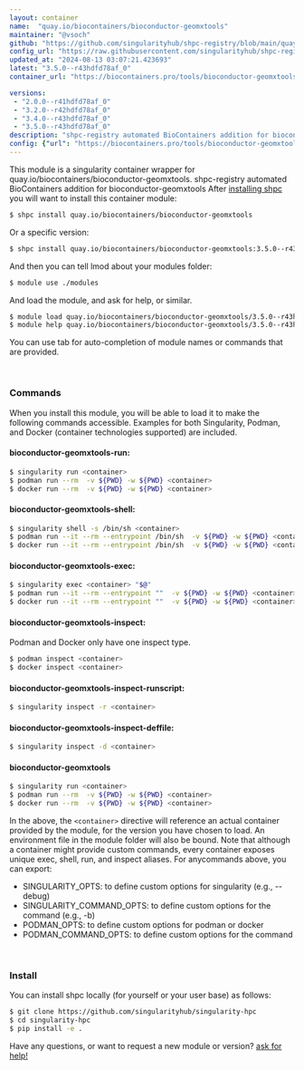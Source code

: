 ```yaml
---
layout: container
name:  "quay.io/biocontainers/bioconductor-geomxtools"
maintainer: "@vsoch"
github: "https://github.com/singularityhub/shpc-registry/blob/main/quay.io/biocontainers/bioconductor-geomxtools/container.yaml"
config_url: "https://raw.githubusercontent.com/singularityhub/shpc-registry/main/quay.io/biocontainers/bioconductor-geomxtools/container.yaml"
updated_at: "2024-08-13 03:07:21.423693"
latest: "3.5.0--r43hdfd78af_0"
container_url: "https://biocontainers.pro/tools/bioconductor-geomxtools"

versions:
 - "2.0.0--r41hdfd78af_0"
 - "3.2.0--r42hdfd78af_0"
 - "3.4.0--r43hdfd78af_0"
 - "3.5.0--r43hdfd78af_0"
description: "shpc-registry automated BioContainers addition for bioconductor-geomxtools"
config: {"url": "https://biocontainers.pro/tools/bioconductor-geomxtools", "maintainer": "@vsoch", "description": "shpc-registry automated BioContainers addition for bioconductor-geomxtools", "latest": {"3.5.0--r43hdfd78af_0": "sha256:6c80323014000f40f36d3452caf5fbb33f3cb032e277518505dff48f88a1f4d8"}, "tags": {"2.0.0--r41hdfd78af_0": "sha256:8d1f370ad13bb6f12719ac2030c1989a4ca60131839839763b9f9840c9573c5f", "3.2.0--r42hdfd78af_0": "sha256:278156e6b51e08f5fbef2b28e957fa4b6917b392e5b2ef8d09c21f6a0c215ef8", "3.4.0--r43hdfd78af_0": "sha256:1071851af3f5bd8223ed58909525243d24308218d4cafb1c7d571760e1c920e4", "3.5.0--r43hdfd78af_0": "sha256:6c80323014000f40f36d3452caf5fbb33f3cb032e277518505dff48f88a1f4d8"}, "docker": "quay.io/biocontainers/bioconductor-geomxtools"}
---
```


This module is a singularity container wrapper for quay.io/biocontainers/bioconductor-geomxtools.
shpc-registry automated BioContainers addition for bioconductor-geomxtools
After [installing shpc](#install) you will want to install this container module:


```bash
$ shpc install quay.io/biocontainers/bioconductor-geomxtools
```

Or a specific version:

```bash
$ shpc install quay.io/biocontainers/bioconductor-geomxtools:3.5.0--r43hdfd78af_0
```

And then you can tell lmod about your modules folder:

```bash
$ module use ./modules
```

And load the module, and ask for help, or similar.

```bash
$ module load quay.io/biocontainers/bioconductor-geomxtools/3.5.0--r43hdfd78af_0
$ module help quay.io/biocontainers/bioconductor-geomxtools/3.5.0--r43hdfd78af_0
```

You can use tab for auto-completion of module names or commands that are provided.

<br>

### Commands

When you install this module, you will be able to load it to make the following commands accessible.
Examples for both Singularity, Podman, and Docker (container technologies supported) are included.

#### bioconductor-geomxtools-run:

```bash
$ singularity run <container>
$ podman run --rm  -v ${PWD} -w ${PWD} <container>
$ docker run --rm  -v ${PWD} -w ${PWD} <container>
```

#### bioconductor-geomxtools-shell:

```bash
$ singularity shell -s /bin/sh <container>
$ podman run --it --rm --entrypoint /bin/sh  -v ${PWD} -w ${PWD} <container>
$ docker run --it --rm --entrypoint /bin/sh  -v ${PWD} -w ${PWD} <container>
```

#### bioconductor-geomxtools-exec:

```bash
$ singularity exec <container> "$@"
$ podman run --it --rm --entrypoint ""  -v ${PWD} -w ${PWD} <container> "$@"
$ docker run --it --rm --entrypoint ""  -v ${PWD} -w ${PWD} <container> "$@"
```

#### bioconductor-geomxtools-inspect:

Podman and Docker only have one inspect type.

```bash
$ podman inspect <container>
$ docker inspect <container>
```

#### bioconductor-geomxtools-inspect-runscript:

```bash
$ singularity inspect -r <container>
```

#### bioconductor-geomxtools-inspect-deffile:

```bash
$ singularity inspect -d <container>
```



#### bioconductor-geomxtools

```bash
$ singularity run <container>
$ podman run --rm  -v ${PWD} -w ${PWD} <container>
$ docker run --rm  -v ${PWD} -w ${PWD} <container>
```


In the above, the `<container>` directive will reference an actual container provided
by the module, for the version you have chosen to load. An environment file in the
module folder will also be bound. Note that although a container
might provide custom commands, every container exposes unique exec, shell, run, and
inspect aliases. For anycommands above, you can export:

 - SINGULARITY_OPTS: to define custom options for singularity (e.g., --debug)
 - SINGULARITY_COMMAND_OPTS: to define custom options for the command (e.g., -b)
 - PODMAN_OPTS: to define custom options for podman or docker
 - PODMAN_COMMAND_OPTS: to define custom options for the command

<br>

### Install

You can install shpc locally (for yourself or your user base) as follows:

```bash
$ git clone https://github.com/singularityhub/singularity-hpc
$ cd singularity-hpc
$ pip install -e .
```

Have any questions, or want to request a new module or version? [ask for help!](https://github.com/singularityhub/singularity-hpc/issues)